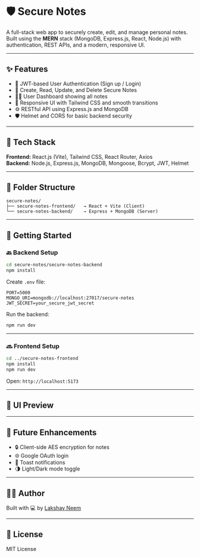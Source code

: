 
# 🛡️ Secure Notes

A full-stack web app to securely create, edit, and manage personal notes. Built using the **MERN** stack (MongoDB, Express.js, React, Node.js) with authentication, REST APIs, and a modern, responsive UI.

---

## ✨ Features

- 🔐 JWT-based User Authentication (Sign up / Login)
- 📓 Create, Read, Update, and Delete Secure Notes
- 🧑‍💻 User Dashboard showing all notes
- 🎨 Responsive UI with Tailwind CSS and smooth transitions
- ⚙️ RESTful API using Express.js and MongoDB
- 🛡️ Helmet and CORS for basic backend security

---

## 🔧 Tech Stack

**Frontend:** React.js (Vite), Tailwind CSS, React Router, Axios  
**Backend:** Node.js, Express.js, MongoDB, Mongoose, Bcrypt, JWT, Helmet

---

## 📁 Folder Structure

```
secure-notes/
├── secure-notes-frontend/   → React + Vite (Client)
└── secure-notes-backend/    → Express + MongoDB (Server)
```

---

## 🚀 Getting Started

### 🔙 Backend Setup

```bash
cd secure-notes/secure-notes-backend
npm install
```

Create `.env` file:

```env
PORT=5000
MONGO_URI=mongodb://localhost:27017/secure-notes
JWT_SECRET=your_secure_jwt_secret
```

Run the backend:

```bash
npm run dev
```

---

### 🔜 Frontend Setup

```bash
cd ../secure-notes-frontend
npm install
npm run dev
```

Open: `http://localhost:5173`

---

## 📸 UI Preview

> 

---

## 📌 Future Enhancements

- 🔒 Client-side AES encryption for notes
- 🌐 Google OAuth login
- 💬 Toast notifications
- 🌗 Light/Dark mode toggle

---

## 👨‍💻 Author

Built with 💻 by [Lakshay Neem](https://github.com/lakshayneem)

---

## 🪪 License

MIT License
